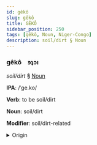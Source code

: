 ```yaml
---
id: gêkô
slug: gêkô
title: GÊKÔ
sidebar_position: 250
tags: [gêkô, Noun, Niger-Congo]
description: soil/dirt § Noun
---
```


### gêkô&emsp;<span kind="abugida">ꜿʇɔı</span>

*soil/dirt* **§** [Noun](../../tags/Noun)

**IPA**: /ˈge.ko/

**Verb**: to be soil/dirt

**Noun**: soil/dirt

**Modifier**: soil/dirt-related

<details>
    <summary>Origin</summary>
    Kikuyu gĩko [ɣekɔ]<br/>
    <em>Niger-Congo Language Family</em>
</details>